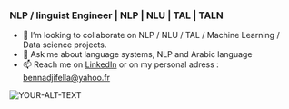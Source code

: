 ### NLP / linguist Engineer | NLP | NLU | TAL | TALN

- 👯 I’m looking to collaborate on NLP / NLU / TAL / Machine Learning / Data science projects.
- 💬 Ask me about language systems, NLP and Arabic language 
- 📫 Reach me on [LinkedIn](www.linkedin.com/in/fella-bennadji) or on my personal adress : bennadjifella@yahoo.fr
<picture>
 <img alt="YOUR-ALT-TEXT" src="https://camo.githubusercontent.com/3cfadbdd09e29006e1694176d31e034274fd52c78f996dc3ae15fc74d494a8f0/68747470733a2f2f63646e2e6472696262626c652e636f6d2f75736572732f343035353439342f73637265656e73686f74732f31353231353735362f6c6f747469652d3030305f315f312e676966">
</picture>
